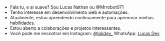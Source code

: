 - Fala tu, e ai suave? Sou Lucas Nathan ou @Mrrobot071
- Tenho interesse em desenvolvimento web e automações.
- Atualmente, estou aprendendo continuamente para aprimorar minhas habilidades.
- Estou aberto a colaborações e projetos interessantes.
- Você pode me encontrar em Instagram: [@lukdev_](https://www.instagram.com/lukdev_/) WhatsApp: [Lucas Dev](https://wa.me/557192920032)
 
